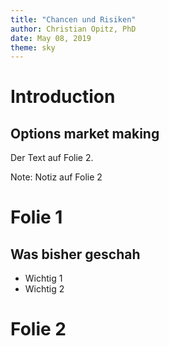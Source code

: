 ```yaml
---
title: "Chancen und Risiken"
author: Christian Opitz, PhD
date: May 08, 2019
theme: sky
---
```



# Introduction

## Options market making

Der Text auf Folie 2.

Note: Notiz auf Folie 2

# Folie 1

## Was bisher geschah

- Wichtig 1 <!-- .element: class="fragment" data-fragment-index="2" -->
- Wichtig 2 <!-- .element: class="fragment" data-fragment-index="1" -->

# Folie 2

